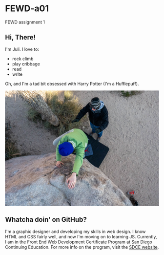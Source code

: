 # FEWD-a01
FEWD assignment 1

## Hi, There!
I'm Juli. I love to: 
* rock climb
* play cribbage
* read
* write

Oh, and I'm a tad bit obsessed with Harry Potter (I'm a Hufflepuff).

![me climbing](./JTree-63.jpg)

## Whatcha doin' on GitHub?
I'm a graphic designer and developing my skills in web design. I know HTML and CSS fairly well, and now I'm moving on to learning JS. Currently, I am in the Front End Web Development Certificate Program at San Diego Continuing Education. For more info on the program, visit the [SDCE website](www.sdce.edu).
